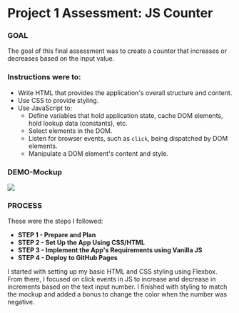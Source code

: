 # Project 1 Assessment: JS Counter

### GOAL

The goal of this final assessment was to create a counter that increases or decreases based on the input value.

### Instructions were to:
- Write HTML that provides the application's overall structure and content.
- Use CSS to provide styling.
- Use JavaScript to:
	- Define variables that hold application state, cache DOM elements, hold lookup data (constants), etc.
	- Select elements in the DOM.
	- Listen for browser events, such as `click`, being dispatched by DOM elements.
	- Manipulate a DOM element's content and style.

### DEMO-Mockup

<img src="https://i.imgur.com/nsLfnoG.png">

### PROCESS

These were the steps I followed:

- **STEP 1 - Prepare and Plan**
- **STEP 2 - Set Up the App Using CSS/HTML**
- **STEP 3 - Implement the App's Requirements using Vanilla JS**
- **STEP 4 - Deploy to GitHub Pages**

I started with setting up my basic HTML and CSS styling using Flexbox. From there, I focused on click events in JS to increase and decrease in increments based on the text input number. I finished with styling to match the mockup and added a bonus to change the color when the number was negative.
